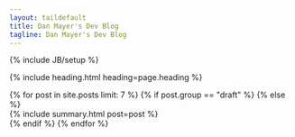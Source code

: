```yaml
---
layout: taildefault
title: Dan Mayer's Dev Blog
tagline: Dan Mayer's Dev Blog
---
```

{% include JB/setup %}

{% include heading.html heading=page.heading %}

<main class="py-6">
  {% for post in site.posts limit: 7 %}
    {% if post.group == "draft" %}
      <!--- hidden {{ BASE_PATH }}{{post.url}}--->
    {% else %}
      <div class="mb-12">
        {% include summary.html post=post %}
      </div>
    {% endif %}
  {% endfor %}
</main>
